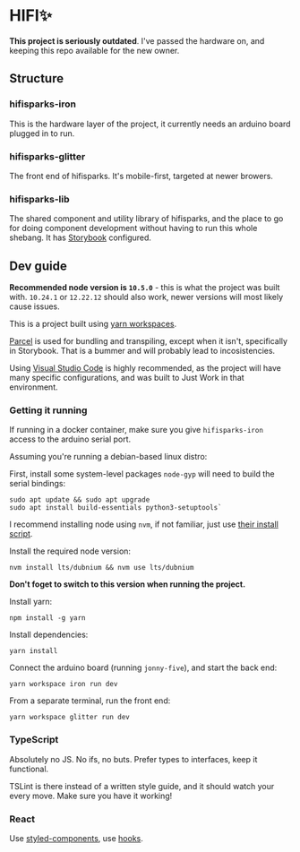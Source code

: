 # HIFI✨

**This project is seriously outdated**. I've passed the hardware on, and keeping this repo available for the new owner.

## Structure

### hifisparks-iron

This is the hardware layer of the project, it currently needs an arduino board plugged in to run.

### hifisparks-glitter

The front end of hifisparks. It's mobile-first, targeted at newer browers.

### hifisparks-lib

The shared component and utility library of hifisparks, and the place to go for doing component development without having to run this whole shebang. It has [Storybook](https://storybook.js.org/) configured.

## Dev guide

**Recommended node version is `10.5.0`** - this is what the project was built with. `10.24.1` or `12.22.12` should also work, newer versions will most likely cause issues.

This is a project built using [yarn workspaces](https://yarnpkg.com/lang/en/docs/workspaces/).

[Parcel](https://parceljs.org/) is used for bundling and transpiling, except when it isn't, specifically in Storybook. That is a bummer and will probably lead to incosistencies.

Using [Visual Studio Code](https://code.visualstudio.com/) is highly recommended, as the project will have many specific configurations, and was built to Just Work in that environment.

### Getting it running

If running in a docker container, make sure you give `hifisparks-iron` access to the arduino serial port.

Assuming you're running a debian-based linux distro:

First, install some system-level packages `node-gyp` will need to build the serial bindings:
```
sudo apt update && sudo apt upgrade
sudo apt install build-essentials python3-setuptools`
```

I recommend installing node using `nvm`, if not familiar, just use [their install script](https://github.com/nvm-sh/nvm?tab=readme-ov-file#install--update-script).

Install the required node version:
```
nvm install lts/dubnium && nvm use lts/dubnium
```

**Don't foget to switch to this version when running the project.**

Install yarn:

```
npm install -g yarn
```

Install dependencies:
```
yarn install
```

Connect the arduino board (running `jonny-five`), and start the back end:
```
yarn workspace iron run dev
```

From a separate terminal, run the front end:

```
yarn workspace glitter run dev
```

### TypeScript

Absolutely no JS. No ifs, no buts. Prefer types to interfaces, keep it functional.

TSLint is there instead of a written style guide, and it should watch your every move. Make sure you have it working!

### React

Use [styled-components](https://www.styled-components.com/), use [hooks](https://reactjs.org/docs/hooks-intro.html).
